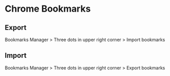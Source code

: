 # Chrome Bookmarks

## Export

Bookmarks Manager > Three dots in upper right corner > Import bookmarks

## Import

Bookmarks Manager > Three dots in upper right corner > Export bookmarks

